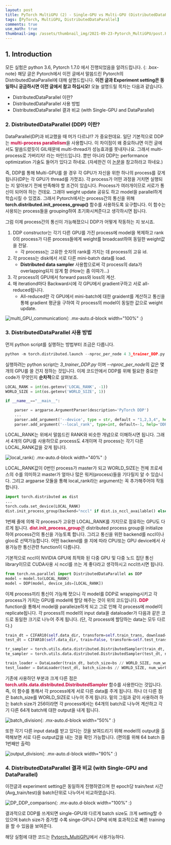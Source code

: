 ```yaml
---
layout: post
title: PyTorch MultiGPU (2) - Single-GPU vs Multi-GPU (DistributedDataParallel)
tags: [PyTorch, MultiGPU, DistributedDataParallel]
comments: true
use_math: true
thumbnail-img: /assets/thumbnail_img/2021-09-23-Pytorch_MultiGPU/post.PNG
---
```


## 1. Introduction
모든 실험은 python 3.6, Pytorch 1.7.0 에서 진행되었음을 알려드립니다. 
{: .box-note}
해당 글은 Pytorch에서 이전 글에서 말씀드린 Pytorch의 DistributedDataParallel에 대해 설명드립니다.
**이전 글과 Experiment setting은 동일하니 궁금하시면 이전 글에서 참고 하십시오!**
오늘 설명드릴 목차는 다음과 같습니다.
 
- DistributedDataParallel 이란?
- DistributedDataParallel 사용 방법
- DistributedDataParallel 결과 비교 (with Single-GPU and DataParallel)

### 2. DistributedDataParallel (DDP) 이란?

DataParallel(DP)과 비교했을 때 머가 다르냐!? 가 중요한데요. 일단 기본적으로 DDP는 <span style="color:#C70039">**multi-process parallelism**</span>을 사용합니다.
이 차이점이 왜 중요하냐면 이전 글에서도 말씀드렸듯이 GIL때문에 multi-thread가 성능효과를 못내자나요. 그래서 
multi-process로 가버리자! 라는 마인드입니다. 뿐만 아니라 DDP는 performance optimization 기술도 들어가 있다고 하네요. (자세한건 이 [논문](http://www.vldb.org/pvldb/vol13/p3005-li.pdf)을 참고하라고 하네요.)


즉, DDP를 통해 Multi-GPU를 쓸 경우 각 GPU가 자신을 위한 하나의 process를 갖게됩니다(DP는 각 GPU가 thread를 가졋죠). 각 process가 어떤 과정을 거치면 실행되는 지 알아보기 전에 만족해야 할 조건이 있습니다. Process가 여러개이므로 서로가 통신이 되어야 하는 건데요. 그래야 weight update 공유도 하고 model을 parallel하게 학습시킬 수 있겠죠. 그래서 Pytorch에서는 process간의 통신을 위해 **torch.distributed.init_process_group()** 함수를 사용하도록 요구합니다. 이 함수는 사용되는 process들을 grouping하여 초기화시켜준다고 생각하시면 됩니다.

그럼 이제 process간의 통신이 가능해졌으니 DDP가 어떻게 작동하는 지 보시죠.

1. DDP constructor는 각기 다른 GPU를 가진 process에 model을 복제하고 rank 0의 process가 다른 process들에게 weight를 broadcast하여 동일한 weight값을 전달.
    - 각 processs는 고유한 숫자의 rank를 가지는 데 process의 고유 id.
2. 각 process는 disk에서 서로 다른 mini-batch data를 load.
    - **Distributed data sampler** 사용함으로써 각 process의 data가 overlapping되지 않게 함 (How는 좀 이따가...)
3. 각 process의 GPU에서 forward pass와 loss의 계산.
4. 매 iterationd마다 Backward시에 각 GPU에서 gradient구하고 서로 all-reduced됩니다.
    - All-reduced란 각 GPU에서 mini-batch에 대한 graident를 계산하고 통신을 통해 gradient 평균을 구하여 각 process의 model이 동일한 값으로 weight update.


![multi_GPU_communication](https://da2so.github.io/assets/post_img/2021-10-01-Pytorch_MultiGPU2/1.png){: .mx-auto.d-block width="100%" :}

### 3. DistributedDataParallel 사용 방법

먼저 python script를 실행하는 방법부터 조금은 다릅니다.

```python
python -m torch.distributed.launch --nproc_per_node 4 3_trainer_DDP.py
```

실행하려는 python script는 *3_trainer_DDP.py* 이며 *--nproc_per_node*의 값은 몇 개의 GPU를 쓸 건지 정하는 것입니다.
이제 코드안에서 DDP를 위해 필요한 중요한 code가 무엇인지 **순차적**으로 살펴보죠.

```python
LOCAL_RANK = int(os.getenv('LOCAL_RANK', -1))  
WORLD_SIZE = int(os.getenv('WORLD_SIZE', 1))

if __name__=="__main__":

    parser = argparse.ArgumentParser(description='PyTorch DDP')
    ...
    parser.add_argument('--device', type = str, default = "1,2,3,4", help = 'cuda device, i.e. 0 or 0,1,2,3')
    parser.add_argument('--local_rank', type=int, default=-1, help='DDP parameter, do not modify')
```

LOCAL_RANK는 위에서 말씀드린 RANK와 비슷한 개념으로 이해하시면 됩니다. 그래서 4개의 GPU를 사용하므로 process도 4개이며 각 process는 각기 다른 LOCAL_RANK값을 갖게 됩니다.

![local_rank](https://da2so.github.io/assets/post_img/2021-10-01-Pytorch_MultiGPU2/2.png){: .mx-auto.d-block width="40%" :}


LOCAL_RANK값이 0번인 process가 master가 되고 WORLD_SIZE는 전체 프로세스의 수를 의미하고 master가 얼마나 많은 워커(process)들을 기다릴지 알 수 있습니다. 그리고 argparse 모듈을 통해
local_rank라는 argument는 꼭 추가해주어야 작동합니다. 


```python
import torch.distributed as dist
...
torch.cuda.set_device(LOCAL_RANK)
dist.init_process_group(backend="nccl" if dist.is_nccl_available() else "gloo")
```

1번째 줄에 의해 각 process가 고유한 LOCAL_RANK를 가지므로 점유하는 GPU도 다르게 됩니다. <span style="color:#C70039">**dist.init_process_group**</span>은 
distributed process group을 initialize하여 process간의 통신을 가능토록 합니다. 그리고 통신을 위한 backend를 nccl이나 gloo로 선택가능합니다. 어떤 backend를 쓸 지에 따라
CPU또는 GPU device에서 사용가능한 통신관련 function이 다릅니다. 


기본적으로 nccl이 NVIDIA GPU에 최적화 된 다중 GPU 및 다중 노드 집단 통신 library이므로 CUDA사용 시 nccl를 쓰는 게 좋다라고 생각하시고 nccl쓰시면 됩니다. 

```python
from torch.nn.parallel import DistributedDataParallel as DDP
model = model.to(LOCAL_RANK)
model = DDP(model, device_ids=[LOCAL_RANK])
```

이제 process끼리 통신이 가능해 졋으니 각 model를 DDP로 wrapping시키고 각 process가 가지는 GPU를 model에 할당 해주는 것이 위의 코드입니다.
<span style="color:#C70039">**DDP**</span> function을 통해서 model을 paralleize하게 되고 그로 인해 각 process에 model이 replicate됩니다. 
각 process의 model의 input data을 dataloader가 다음과 같은 코드로 동일한 크기로 나누어 주게 됩니다. (단, 각 process에 할당하는 data는 모두 다르다.)

```python
train_dt = CIFAR10(self.data_dir, transform=self.train_trans, download=True)
test_dt = CIFAR10(self.data_dir, train=False, transform=self.test_trans, download=True)

tr_sampler = torch.utils.data.distributed.DistributedSampler(train_dt, num_replicas=WORLD_SIZE, rank=LOCAL_RANK) if LOCAL_RANK != -1 else None
te_sampler = torch.utils.data.distributed.DistributedSampler(test_dt, num_replicas=WORLD_SIZE, rank=LOCAL_RANK) if LOCAL_RANK != -1 else None

train_loader = DataLoader(train_dt, batch_size=bs // WORLD_SIZE, num_workers=nw, pin_memory=True, sampler=tr_sampler)
test_loader = DataLoader(test_dt, batch_size=bs // WORLD_SIZE, num_workers=nw, pin_memory=True, sampler=te_sampler)
```

기존에 사용하던 부분과 크게 다른 점은 <span style="color:#C70039">**torch.utils.data.distributed.DistributedSampler**</span> 함수를 사용한다는 것입니다.
즉, 이 함수를 통해서 각 process에게 서로 다른 data를 주게 됩니다. 하나 더 다른 점은 batch_size를 WORLD_SIZE로 나누어 주게 됩니다. 밑의 그림과 같이 사용하려 하는 batch size가 256이라면
각 process에서는 64개의 batch로 나누어 계산하고 각기 다른 64개 batch에 대한 output을 내게 됩니다.

![batch_division](https://da2so.github.io/assets/post_img/2021-10-01-Pytorch_MultiGPU2/3.PNG){: .mx-auto.d-block width="50%" :}

또한 각기 다른 input data를 받고 있다는 것을 보여드리기 위해 model의 output을 출력해보면 서로 다른 output값을 내는 것을 확인 가능합니다. (편의를 위해 64 batch 중 1번째만 출력)

![output_division](https://da2so.github.io/assets/post_img/2021-10-01-Pytorch_MultiGPU2/4.PNG){: .mx-auto.d-block width="90%" :}


### 4. DistributedDataParallel 결과 비교 (with Single-GPU and DataParallel)

이전글과 experiment setting은 동일하게 진행하였으며 한 epoch당 train/test 시간(Avg_train/test)을 batch단위로 나누어서 비교하였습니다.

![DP_DDP_comparison](https://da2so.github.io/assets/post_img/2021-10-01-Pytorch_MultiGPU2/5.png){: .mx-auto.d-block width="100%" :}


결과적으로 DDP를 쓰게되면 single-GPU와 다르게 batch size도 크게 setting할 수 있으며 batch size가 증가할 수록 singe-GPU나 DP에 비해 효과적으로 빠른 training을 할 수 있음을 보여준다.

해당 실험에 대한 코드는 [Pytorch_MultiGPU](https://github.com/da2so/Pytorch_MultiGPU)에서 사용가능하다.

